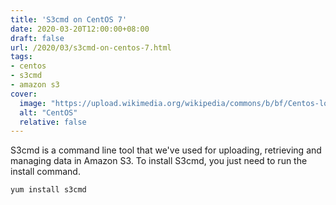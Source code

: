 ```yaml
---
title: 'S3cmd on CentOS 7'
date: 2020-03-20T12:00:00+08:00
draft: false
url: /2020/03/s3cmd-on-centos-7.html
tags:
- centos
- s3cmd
- amazon s3
cover:
  image: "https://upload.wikimedia.org/wikipedia/commons/b/bf/Centos-logo-light.svg"
  alt: "CentOS"
  relative: false
---
```


S3cmd is a command line tool that we've used for uploading, retrieving and managing data in Amazon S3.
To install S3cmd, you just need to run the install command.

```
yum install s3cmd
```